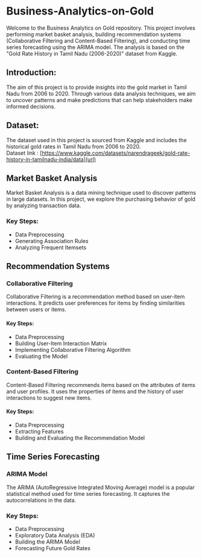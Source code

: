 # Business-Analytics-on-Gold
Welcome to the Business Analytics on Gold repository. This project involves performing market basket analysis, building recommendation systems (Collaborative Filtering and Content-Based Filtering), and conducting time series forecasting using the ARIMA model. The analysis is based on the "Gold Rate History in Tamil Nadu (2006-2020)" dataset from Kaggle.

## Introduction:
The aim of this project is to provide insights into the gold market in Tamil Nadu from 2006 to 2020. Through various data analysis techniques, we aim to uncover patterns and make predictions that can help stakeholders make informed decisions.

## Dataset:
The dataset used in this project is sourced from Kaggle and includes the historical gold rates in Tamil Nadu from 2006 to 2020.
<br />
Dataset link : [https://www.kaggle.com/datasets/narendrageek/gold-rate-history-in-tamilnadu-india/data](url)

## Market Basket Analysis
Market Basket Analysis is a data mining technique used to discover patterns in large datasets. In this project, we explore the purchasing behavior of gold by analyzing transaction data.

### Key Steps:
+ Data Preprocessing
+ Generating Association Rules
+ Analyzing Frequent Itemsets

## Recommendation Systems
### Collaborative Filtering
Collaborative Filtering is a recommendation method based on user-item interactions. It predicts user preferences for items by finding similarities between users or items.

#### Key Steps:
+ Data Preprocessing
+ Building User-Item Interaction Matrix
+ Implementing Collaborative Filtering Algorithm
+ Evaluating the Model

### Content-Based Filtering
Content-Based Filtering recommends items based on the attributes of items and user profiles. It uses the properties of items and the history of user interactions to suggest new items.

#### Key Steps:
+ Data Preprocessing
+ Extracting Features
+ Building and Evaluating the Recommendation Model

## Time Series Forecasting
### ARIMA Model
The ARIMA (AutoRegressive Integrated Moving Average) model is a popular statistical method used for time series forecasting. It captures the autocorrelations in the data.

### Key Steps:
+ Data Preprocessing
+ Exploratory Data Analysis (EDA)
+ Building the ARIMA Model
+ Forecasting Future Gold Rates
